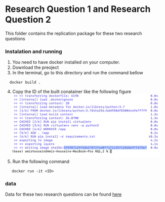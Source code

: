 # Research Question 1 and Research Question 2

This folder contains the replication package for these two research questions

### Instalation and running

1. You need to have docker installed on your computer.
2. Download the preoject
3. In the terminal, go to this directory and run the command bellow

```
  docker build .

```

4. Copy the ID of the built conatainer like the following figure
   ![Image description](https://github.com/CESEL/BatchBuilderResearch/blob/master/RQ1%2C2/container_id.png)
5. Run the following command

```
   docker run -it <ID>

```

### data

Data for these two research questions can be found [here](https://github.com/CESEL/BatchBuilderResearch/tree/master/RQ1%2C2/data)
